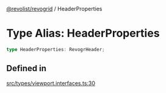 [@revolist/revogrid](README.md) / HeaderProperties

# Type Alias: HeaderProperties

```ts
type HeaderProperties: RevogrHeader;
```

## Defined in

[src/types/viewport.interfaces.ts:30](https://github.com/revolist/revogrid/blob/4056bfa6a410a4e819b4e23d2047ed6d5d60c1ea/src/types/viewport.interfaces.ts#L30)
